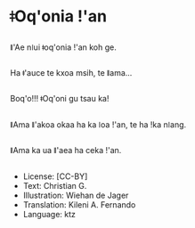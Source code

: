 # ǂOq'onia ǃ'an

##
ǁ'Ae nǀui ǂoq'onia ǃ'an koh ge.

##
Ha ǂ'auce te kxoa msih, te ǁama...

##
Boq'o!!! ǂOq'oni gu tsau ka!

##
ǁAma ǁ'akoa okaa ha ka ǀoa ǃ'an, te ha ǃka nǀang.

##
ǁAma ka ua ǁ'aea ha ceka ǃ'an.

##
* License: [CC-BY]
* Text: Christian G.
* Illustration: Wiehan de Jager
* Translation: Kileni A. Fernando
* Language: ktz
